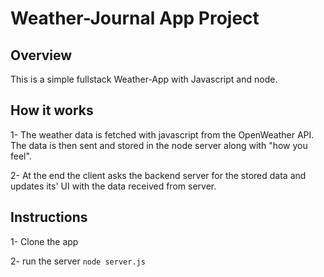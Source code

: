 # Weather-Journal App Project

## Overview
This is a simple fullstack Weather-App with Javascript and node.

## How it works
1- The weather data is fetched with javascript from the OpenWeather API. The data is then sent and stored in the node server along with "how you feel".

2- At the end the client asks the backend server for the stored data and updates its' UI with the data received from server.

## Instructions
1- Clone the app

2- run the server ```node server.js```

